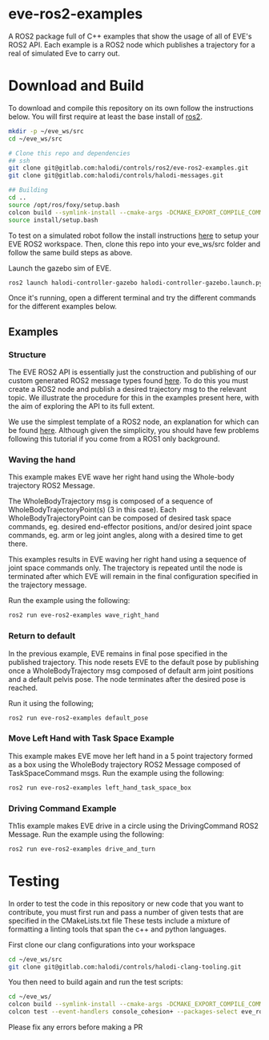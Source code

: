 # eve-ros2-examples

A ROS2 package full of C++ examples that show the usage of all of EVE's ROS2 API. Each example is a ROS2 node which publishes a trajectory for a real of simulated Eve to carry out.

# Download and Build
To download and compile this repository on its own follow the instructions below. You will first require at least the base install of [ros2](https://docs.ros.org/en/foxy/Installation/Linux-Install-Debians.html).
```bash
mkdir -p ~/eve_ws/src
cd ~/eve_ws/src

# Clone this repo and dependencies
## ssh
git clone git@gitlab.com:halodi/controls/ros2/eve-ros2-examples.git
git clone git@gitlab.com:halodi/controls/halodi-messages.git

## Building
cd ..
source /opt/ros/foxy/setup.bash
colcon build --symlink-install --cmake-args -DCMAKE_EXPORT_COMPILE_COMMANDS=ON
source install/setup.bash
```

To test on a simulated robot follow the install instructions [here](https://github.com/Halodi/halodi-controller/) to setup your EVE ROS2 workspace. Then, clone this repo into your eve_ws/src folder
and follow the same build steps as above.

Launch the gazebo sim of EVE. 
```bash
ros2 launch halodi-controller-gazebo halodi-controller-gazebo.launch.py
```

Once it's running, open a different terminal and try the different commands for the different examples below.

## Examples 
### Structure
The EVE ROS2 API is essentially just the construction and publishing of our custom generated ROS2 message types found [here](https://github.com/Halodi/halodi-messages). To do this you must create a ROS2 node and publish a desired trajectory msg to the relevant topic. We illustrate the procedure for this in the examples present here, with the aim of exploring the API to its full extent. 

We use the simplest template of a ROS2 node, an explanation for which can be found [here](https://index.ros.org/doc/ros2/Tutorials/Writing-A-Simple-Cpp-Publisher-And-Subscriber/). Although given the simplicity, you should have few problems following this tutorial if you come from a ROS1 only background.

### Waving the hand
This example makes EVE wave her right hand using the Whole-body trajectory ROS2 Message.

The WholeBodyTrajectory msg is composed of a sequence of WholeBodyTrajectoryPoint(s) (3 in this case). Each WholeBodyTrajectoryPoint can be composed of desired task space commands, eg. desired end-effector positions, and/or desired joint space commands, eg. arm or leg joint angles, along with a desired time to get there.

This examples results in EVE waving her right hand using a sequence of joint space commands only. The trajectory is repeated until the node is terminated after which EVE will remain in the final configuration specified in the trajectory message.

Run the example using the following:
```bash
ros2 run eve-ros2-examples wave_right_hand
```

### Return to default
In the previous example, EVE remains in final pose specified in the published trajectory. This node resets EVE to the default pose by publishing once a WholeBodyTrajectory msg composed of default arm joint positions and a default pelvis pose. The node terminates after the desired pose is reached.

Run it using the following;
```bash
ros2 run eve-ros2-examples default_pose
```

### Move Left Hand with Task Space Example
This example makes EVE move her left hand in a 5 point trajectory formed as a box using the WholeBody trajectory ROS2 Message composed of TaskSpaceCommand msgs.
Run the example using the following:
```bash
ros2 run eve-ros2-examples left_hand_task_space_box
```

### Driving Command Example
Th1is example makes EVE drive in a circle using the DrivingCommand ROS2 Message. Run the example using the following:
```bash
ros2 run eve-ros2-examples drive_and_turn
```


# Testing
In order to test the code in this repository or new code that you want to contribute, you must first run and pass a number of given tests that are specified in the CMakeLists.txt file
These tests include a mixture of formatting a linting tools that span the c++ and python languages.

First clone our clang configurations into your workspace
```bash
cd ~/eve_ws/src
git clone git@gitlab.com:halodi/controls/halodi-clang-tooling.git
```

You then need to build again and run the test scripts:
```bash
cd ~/eve_ws/
colcon build --symlink-install --cmake-args -DCMAKE_EXPORT_COMPILE_COMMANDS=ON
colcon test --event-handlers console_cohesion+ --packages-select eve_ros2_examples
```
Please fix any errors before making a PR